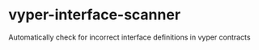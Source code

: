 # vyper-interface-scanner
Automatically check for incorrect interface definitions in vyper contracts
